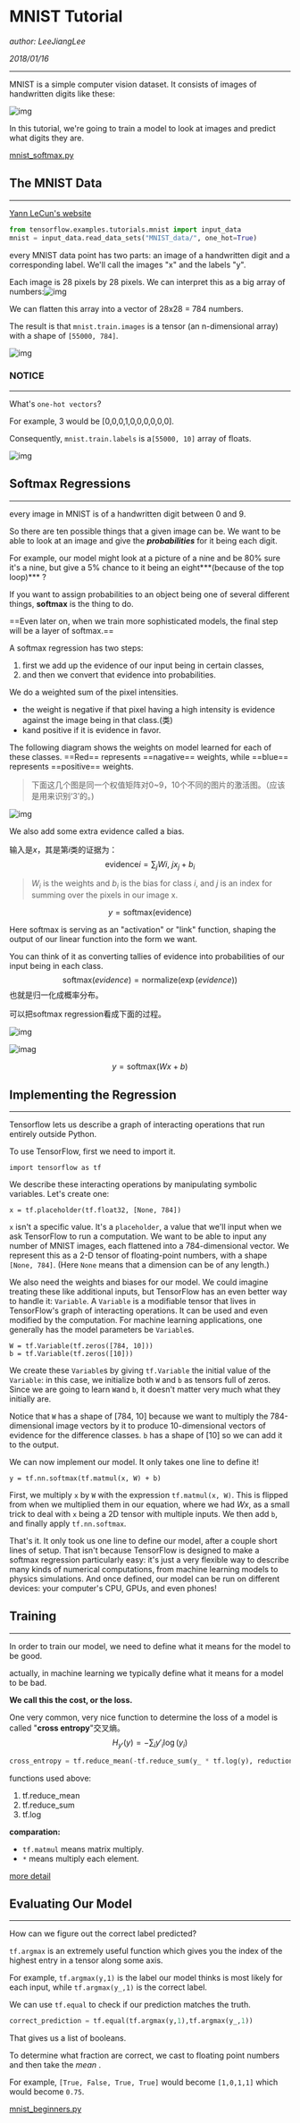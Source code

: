 # MNIST Tutorial

*author: LeeJiangLee*

*2018/01/16*

---

MNIST is a simple computer vision dataset. It consists of images of handwritten digits like these:

![img](https://www.tensorflow.org/images/MNIST.png)





In this tutorial, we're going to train a model to look at images and predict what digits they are.

[mnist_softmax.py](https://www.github.com/tensorflow/tensorflow/blob/r1.4/tensorflow/examples/tutorials/mnist/mnist_softmax.py)



## The MNIST Data

---

[Yann LeCun's website](http://yann.lecun.com/exdb/mnist/)

```python
from tensorflow.examples.tutorials.mnist import input_data
mnist = input_data.read_data_sets("MNIST_data/", one_hot=True)
```

every MNIST data point has two parts: an image of a handwritten digit and a corresponding label. We'll call the images "x" and the labels "y".

Each image is 28 pixels by 28 pixels. We can interpret this as a big array of numbers:![img](https://www.tensorflow.org/images/MNIST-Matrix.png)

We can flatten this array into a vector of 28x28 = 784 numbers. 

The result is that `mnist.train.images` is a tensor (an n-dimensional array) with a shape of `[55000, 784]`. 

![img](https://www.tensorflow.org/images/mnist-train-xs.png)

### NOTICE

---

What's `one-hot vectors`?

For example, 3 would be [0,0,0,1,0,0,0,0,0,0]. 

Consequently, `mnist.train.labels` is a`[55000, 10]` array of floats.

![img](https://www.tensorflow.org/images/mnist-train-ys.png)





## Softmax Regressions

---

every image in MNIST is of a handwritten digit between 0 and 9. 

So there are ten possible things that a given image can be. We want to be able to look at an image and give the ***probabilities*** for it being each digit.

For example, our model might look at a picture of a nine and be 80% sure it's a nine, but give a 5% chance to it being an eight***(because of the top loop)***  ?

If you want to assign probabilities to an object being one of several different things, **softmax** is the thing to do.

==Even later on, when we train more sophisticated models, the final step will be a layer of softmax.==

A softmax regression has two steps:

1. first we add up the evidence of our input being in certain classes,
2. and then we convert that evidence into probabilities.

We do a weighted sum of the pixel intensities.

- the weight is negative if that pixel having a high intensity is evidence against the image being in that class.(类)
- kand positive if it is evidence in favor.

The following diagram shows the weights on model learned for each of these classes. ==Red== represents ==nagative== weights, while ==blue== represents ==positive== weights.

> 下面这几个图是同一个权值矩阵对0~9，10个不同的图片的激活图。（应该是用来识别‘3’的。)

![img](https://www.tensorflow.org/images/softmax-weights.png)



We also add some extra evidence called a bias. 

输入是$x$，其是第$i$类的证据为：
$$
\text{evidence}i = \sum_j W{i,~j}x_j + b_i
$$

> $W_i$ is the weights and $b_i$ is the bias for class $i$, and $j$ is an index for summing over the pixels in our image x.

$$
y=\text{softmax}(\text{evidence})
$$

Here softmax is serving as an "activation" or "link" function, shaping the output of our linear function into the form we want.

 You can think of it as converting tallies of evidence into probabilities of our input being in each class.
$$
\text{softmax}(evidence) = \text{normalize}(\exp(evidence))
$$
也就是归一化成概率分布。

可以把softmax regression看成下面的过程。

![img](https://www.tensorflow.org/images/softmax-regression-scalargraph.png)

![imag](https://www.tensorflow.org/images/softmax-regression-vectorequation.png)


$$
y = \text{softmax}(Wx+b)
$$

## Implementing the Regression

---

Tensorflow lets us describe a graph of interacting operations that run entirely outside Python.



To use TensorFlow, first we need to import it.

```
import tensorflow as tf

```

We describe these interacting operations by manipulating symbolic variables. Let's create one:

```
x = tf.placeholder(tf.float32, [None, 784])

```

`x` isn't a specific value. It's a `placeholder`, a value that we'll input when we ask TensorFlow to run a computation. We want to be able to input any number of MNIST images, each flattened into a 784-dimensional vector. We represent this as a 2-D tensor of floating-point numbers, with a shape `[None, 784]`. (Here `None` means that a dimension can be of any length.)

We also need the weights and biases for our model. We could imagine treating these like additional inputs, but TensorFlow has an even better way to handle it: `Variable`. A `Variable` is a modifiable tensor that lives in TensorFlow's graph of interacting operations. It can be used and even modified by the computation. For machine learning applications, one generally has the model parameters be `Variable`s.

```
W = tf.Variable(tf.zeros([784, 10]))
b = tf.Variable(tf.zeros([10]))

```

We create these `Variable`s by giving `tf.Variable` the initial value of the `Variable`: in this case, we initialize both `W` and `b` as tensors full of zeros. Since we are going to learn `W`and `b`, it doesn't matter very much what they initially are.

Notice that `W` has a shape of [784, 10] because we want to multiply the 784-dimensional image vectors by it to produce 10-dimensional vectors of evidence for the difference classes. `b` has a shape of [10] so we can add it to the output.

We can now implement our model. It only takes one line to define it!

```
y = tf.nn.softmax(tf.matmul(x, W) + b)

```

First, we multiply `x` by `W` with the expression `tf.matmul(x, W)`. This is flipped from when we multiplied them in our equation, where we had $Wx$, as a small trick to deal with `x` being a 2D tensor with multiple inputs. We then add `b`, and finally apply `tf.nn.softmax`.

That's it. It only took us one line to define our model, after a couple short lines of setup. That isn't because TensorFlow is designed to make a softmax regression particularly easy: it's just a very flexible way to describe many kinds of numerical computations, from machine learning models to physics simulations. And once defined, our model can be run on different devices: your computer's CPU, GPUs, and even phones!



## Training

---

In order to train our model, we need to define what it means for the model to be good.

actually, in machine learning we typically define what it means for a model to be bad.

**We call this the cost, or the loss.**



One very common, very nice function to determine the loss of a model is called "**cross entropy**"交叉熵。
$$
H_{y'}(y) = -\sum_i y'_i \log(y_i)
$$

```python
cross_entropy = tf.reduce_mean(-tf.reduce_sum(y_ * tf.log(y), reduction_indices=[1]))
```

functions used above:

1. tf.reduce_mean
2. tf.reduce_sum
3. tf.log

**comparation:**

- `tf.matmul` means matrix multiply.
- `*` means multiply each element.

[more detail](https://www.tensorflow.org/get_started/mnist/beginners)

## Evaluating Our Model

---

How can we figure out the correct label predicted?

`tf.argmax` is an extremely useful function which gives you the index of the highest entry in a tensor along some axis.

For example, `tf.argmax(y,1)` is the label our model thinks is most likely for each input, while `tf.argmax(y_,1)` is the correct label.

We can use `tf.equal`	to check if our prediction matches the truth.

```python
correct_prediction = tf.equal(tf.argmax(y,1),tf.argmax(y_,1))
```

That gives us a list of booleans. 

To determine what fraction are correct, we cast to floating point numbers and then take the *mean* .

For example, `[True, False, True, True]` would become `[1,0,1,1]` which would become `0.75`.



[mnist_beginners.py](C:\Users\Shin\Documents\GitHub\LearningTensorflow\GettingStartedWithTensorflow\mnist_beginners.py)


